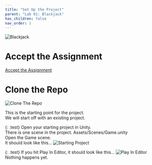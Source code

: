 ```yaml
---
title: "Set Up the Project"
parent: "Lab 01: Blackjack"
has_children: false
nav_order: 1
---
```


![Blackjack](images/lab01/done.jpg "Blackjack")

# Accept the Assignment
[Accept the Assignment](https://classroom.github.com/a/6XddjqmI)

# Clone the Repo
![Clone The Repo](images/gitclone.jpg "Clone The Repo")

This is the starting point for the project.\
We will start off with an existing project.

{: .test}
Open your starting project in Unity.\
There is one scene in the project. Assets/Scenes/Game.unity\
Open the Game scene.\
It should look like this...
![Starting Project](images/lab01/starting_project.jpg "Starting Project")

{: .test}
If you hit Play In Editor, it should look like this...
![Play In Editor](images/lab01/starting_play.jpg "Play In Editor")
Nothing happens yet.
